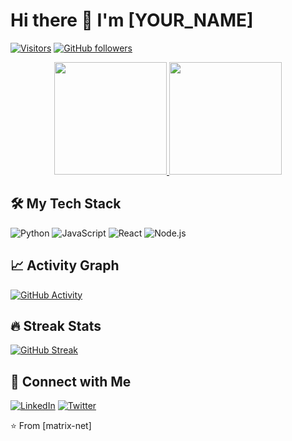 # Hi there 👋 I'm [YOUR_NAME]

[![Visitors](https://visitor-badge.glitch.me/badge?page_id=[matrix-net].[matrix-net])](https://github.com/[matrix-net])
[![GitHub followers](https://img.shields.io/github/followers/[matrix-net]?style=social)](https://github.com/[matrix-net])

<p align="center">
  <a href="https://github.com/[matrix-net]">
    <img height="180em" src="https://github-readme-stats.vercel.app/api?username=[matrix-net]&show_icons=true&theme=radical&count_private=true"/>
    <img height="180em" src="https://github-readme-stats.vercel.app/api/top-langs/?username=[matrix-net]&layout=compact&theme=radical"/>
  </a>
</p>

## 🛠️ My Tech Stack
![Python](https://img.shields.io/badge/-Python-3776AB?style=flat&logo=python&logoColor=white)
![JavaScript](https://img.shields.io/badge/-JavaScript-F7DF1E?style=flat&logo=javascript&logoColor=black)
![React](https://img.shields.io/badge/-React-61DAFB?style=flat&logo=react&logoColor=black)
![Node.js](https://img.shields.io/badge/-Node.js-339933?style=flat&logo=node.js&logoColor=white)

## 📈 Activity Graph
[![GitHub Activity](https://github-readme-activity-graph.vercel.app/graph?username=[matrix-net]&theme=github-compact)](https://github.com/[matrix-net])

## 🔥 Streak Stats
[![GitHub Streak](https://streak-stats.demolab.com/?user=[matrix-net]&theme=radical)](https://git.io/streak-stats)

## 🤝 Connect with Me
[![LinkedIn](https://img.shields.io/badge/LinkedIn-0077B5?style=flat&logo=linkedin&logoColor=white)](https://linkedin.com/in/[YOUR_PROFILE])
[![Twitter](https://img.shields.io/badge/Twitter-1DA1F2?style=flat&logo=twitter&logoColor=white)](https://twitter.com/[YOUR_HANDLE])

⭐ From [matrix-net]
